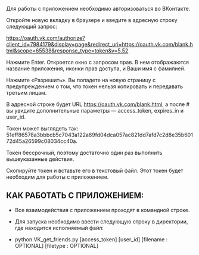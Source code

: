 Для работы с приложением необходимо авторизоваться во ВКонтакте.

Откройте новую вкладку в браузере и введите в адресную строку следующий запрос:

https://oauth.vk.com/authorize?client_id=7984179&display=page&redirect_uri=https://oauth.vk.com/blank.html&scope=65538&response_type=token&v=5.52

Нажмите Enter. Откроется окно с запросом прав. В нем отображаются название приложения, иконки прав доступа, и Ваши имя с фамилией.

Нажмите «Разрешить». Вы попадете на новую страницу с предупреждением о том, что токен нельзя копировать и передавать третьим лицам.
 
В адресной строке будет URL https://oauth.vk.com/blank.html, а после # вы увидите дополнительные параметры — access_token, expires_in и user_id.

Токен может выглядеть так: 51eff86578a3bbbcb5c7043a122a69fd04dca057ac821dd7afd7c2d8e35b60172d45a26599c08034cc40a.

Токен бессрочный, поэтому достаточно один раз выполнить вышеуказанные действия.

Скопируйте токен и вставьте его в текстовый файл. Этот токен будет необходим для работы с приложением.



## КАК РАБОТАТЬ С ПРИЛОЖЕНИЕМ:

- Все взаимодействия с приложением проходят в командной строке. 

- Для запуска необходимо ввести следующую строку в директории, где находится исполняемый файл:

- python VK_get_friends.py [access_token] [user_id] [filename : OPTIONAL] [filetype : OPTIONAL]
